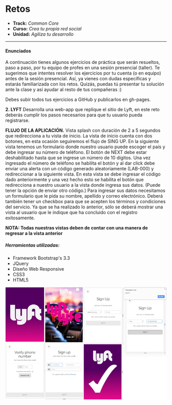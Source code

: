 # Retos
* **Track:** _Common Core_
* **Curso:** _Crea tu propia red social_
* **Unidad:** _Agiliza tu desarrollo_

---

#### Enunciados

A continuación tienes algunos ejercicios de práctica que serán resueltos, paso a paso, por tu equipo de profes en una sesión presencial (taller). Te sugerimos que intentes resolver los ejercicios por tu cuenta (o en equipo) antes de la sesión presencial. Así, ya vienes con dudas específicas y estarás familiarizada con los retos. Quizás, puedas tú presentar tu solución ante la clase y así ayudar al resto de tus compañeras :)

Debes subir todos tus ejercicios a GitHub y publicarlos en gh-pages.

**2. LYFT**
Desarrolla una web-app que replique el sitio de Lyft, en este reto deberás cumplir los pasos necesarios para que tu usuario pueda registrarse.

**FLUJO DE LA APLICACIÓN.**
Vista splash con duración de 2 a 5 segundos que redirecciona a tu vista de inicio. La vista de inicio cuenta con dos botones, en esta ocasión seguiremos el flujo de SING UP.
En la siguiente vista tenemos un formulario donde nuestro usuario puede escoger el país y debe ingresar su número de teléfono. El botón de NEXT debe estar deshabilitado hasta que se ingrese un número de 10 dígitos.
Una vez ingresado el número de teléfono se habilita el botón y al dar click debe enviar una alerta con un código generado aleatoriamente (LAB-000) y redireccionar a la siguiente vista.
En esta vista se debe ingresar el código dado anteriormente y una vez hecho esto se habilita el botón que redirecciona a nuestro usuario a la vista donde ingresa sus datos. (Puede tener la opción de enviar otro código.)
Para ingresar sus datos necesitamos un formulario que le pida su nombre, apellido y correo electrónico. Deberá también tener un checkbox para que se acepten los términos y condiciones del servicio.
Ya que se ha realizado lo anterior, sólo se deberá mostrar una vista al usuario que le indique que ha concluido con el registro exitosamente.

**NOTA: Todas nuestras vistas deben de contar con una manera de regresar a la vista anterior**

##### Herramientas utilizadas:
* Framework Bootstrap's 3.3
* JQuery
* Diseño Web Responsive
* CSS3
* HTML5

![imagen panda](assets/images/flyt.jpg)